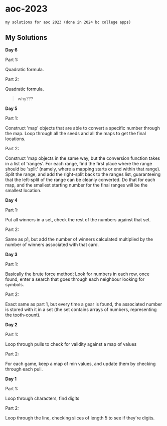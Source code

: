 # aoc-2023

`my solutions for aoc 2023 (done in 2024 bc college apps)`

## My Solutions

**Day 6**

Part 1:

Quadratic formula.

Part 2:

Quadratic formula.

> why???

**Day 5**

Part 1:

Construct 'map' objects that are able to convert a specific number through the map.
Loop through all the seeds and all the maps to get the final locations.

Part 2:

Construct 'map objects in the same way, but the conversion function takes in a
list of 'ranges'. For each range, find the first place where the range should be 'split'
(namely, where a mapping starts or end within that range). Split the range, and add the
right-split back to the ranges list, guaranteeing that the left-split of the range can
be cleanly converted. Do that for each map, and the smallest starting number for the
final ranges will be the smallest location.

**Day 4**

Part 1:

Put all winners in a set, check the rest of the numbers against that set.

Part 2:

Same as p1, but add the number of winners calculated multiplied by the number of winners associated with that card.

**Day 3**

Part 1:

Basically the brute force method; Look for numbers in each row, once found, enter a
search that goes through each neighbour looking for symbols.

Part 2:

Exact same as part 1, but every time a gear is found, the associated number is stored
with it in a set (the set contains arrays of numbers, representing the tooth-count).

**Day 2**

Part 1:

Loop through pulls to check for validity against a map of values

Part 2:

For each game, keep a map of min values, and update them by checking through
each pull.

**Day 1**

Part 1:

Loop through characters, find digits

Part 2:

Loop through the line, checking slices of length 5 to see if they're digits.
